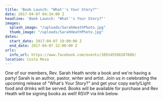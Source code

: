 ```yaml
---
title: 'Book Launch: "What''s Your Story?"'
date: 2017-04-07 04:34:00 Z
headline: 'Book Launch: "What''s Your Story?"'
images:
  splash_image: "/uploads/SarahHeathPhoto.jpg"
  thumb_image: "/uploads/SarahHeathPhoto.jpg"
dates:
  start_date: 2017-04-07 19:00:00 Z
  end_date: 2017-04-07 22:00:00 Z
urls:
  info_url: https://www.facebook.com/events/389145598107600/
location: Costa Mesa
---
```


One of our members, Rev. Sarah Heath wrote a book and we're having a party!  Sarah is an author, pastor, writer and artist. Join us in celebrating the upcoming release of "What's Your Story?" and get your copy early!Light food and drinks will be served. Books will be available for purchase and Rev Heath will be signing books as well! RSVP via link below. 